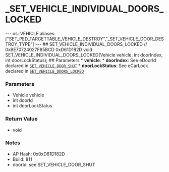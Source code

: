 # _SET_VEHICLE_INDIVIDUAL_DOORS_LOCKED

--- ns: VEHICLE aliases: ["SET_PED_TARGETTABLE_VEHICLE_DESTROY","_SET_VEHICLE_DOOR_DESTROY_TYPE"] --- ## SET_VEHICLE_INDIVIDUAL_DOORS_LOCKED  // 0xBE70724027F85BCD 0xD61D182D void SET_VEHICLE_INDIVIDUAL_DOORS_LOCKED(Vehicle vehicle, int doorIndex, int doorLockStatus);  ## Parameters * **vehicle**: * **doorIndex**: See eDoorId declared in [`SET_VEHICLE_DOOR_SHUT`](#_0x93D9BD300D7789E5) * **doorLockStatus**: See eCarLock declared in [`SET_VEHICLE_DOORS_LOCKED`](#_0xB664292EAECF7FA6)

### Parameters
* Vehicle vehicle
* int doorId
* int doorLockStatus

### Return Value
* void

### Notes
* AP Hash: 0x0xD61D182D
* Build: 811
* doorId: see SET_VEHICLE_DOOR_SHUT

